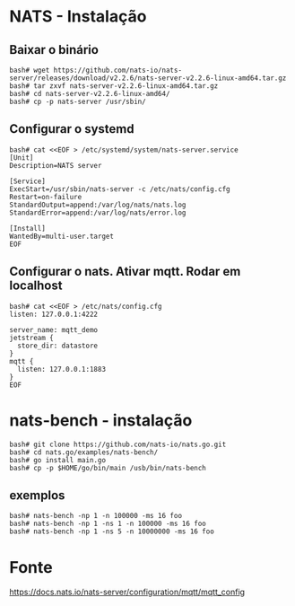# NATS - Instalação

## Baixar o binário
```
bash# wget https://github.com/nats-io/nats-server/releases/download/v2.2.6/nats-server-v2.2.6-linux-amd64.tar.gz
bash# tar zxvf nats-server-v2.2.6-linux-amd64.tar.gz
bash# cd nats-server-v2.2.6-linux-amd64/
bash# cp -p nats-server /usr/sbin/
```

## Configurar o systemd
```
bash# cat <<EOF > /etc/systemd/system/nats-server.service
[Unit]
Description=NATS server

[Service]
ExecStart=/usr/sbin/nats-server -c /etc/nats/config.cfg
Restart=on-failure
StandardOutput=append:/var/log/nats/nats.log
StandardError=append:/var/log/nats/error.log

[Install]
WantedBy=multi-user.target
EOF
```

## Configurar o nats. Ativar mqtt. Rodar em localhost
```
bash# cat <<EOF > /etc/nats/config.cfg
listen: 127.0.0.1:4222

server_name: mqtt_demo
jetstream {
  store_dir: datastore
}
mqtt {
  listen: 127.0.0.1:1883
}
EOF
```

# nats-bench - instalação

```
bash# git clone https://github.com/nats-io/nats.go.git
bash# cd nats.go/examples/nats-bench/
bash# go install main.go
bash# cp -p $HOME/go/bin/main /usb/bin/nats-bench
```

## exemplos
```
bash# nats-bench -np 1 -n 100000 -ms 16 foo
bash# nats-bench -np 1 -ns 1 -n 100000 -ms 16 foo
bash# nats-bench -np 1 -ns 5 -n 10000000 -ms 16 foo
```

# Fonte
https://docs.nats.io/nats-server/configuration/mqtt/mqtt_config
